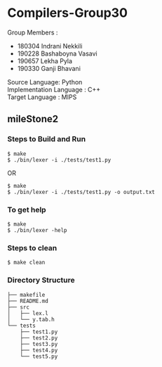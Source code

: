 # Compilers-Group30

Group Members :
  - 180304 Indrani Nekkili
  - 190228 Bashaboyna Vasavi 
  - 190657 Lekha Pyla
  - 190330 Ganji Bhavani


Source Language: Python \
Implementation Language : C++   \
Target Language : MIPS

## mileStone2

### Steps to Build and Run 

```
$ make
$ ./bin/lexer -i ./tests/test1.py

```
OR

```
$ make
$ ./bin/lexer -i ./tests/test1.py -o output.txt 

```


### To get help

```
$ make
$ ./bin/lexer -help

```

### Steps to clean
```
$ make clean

```




### Directory Structure
```
├── makefile
├── README.md
├── src
│   ├── lex.l
│   └── y.tab.h
└── tests
    ├── test1.py
    ├── test2.py
    ├── test3.py
    ├── test4.py
    └── test5.py



```

##


